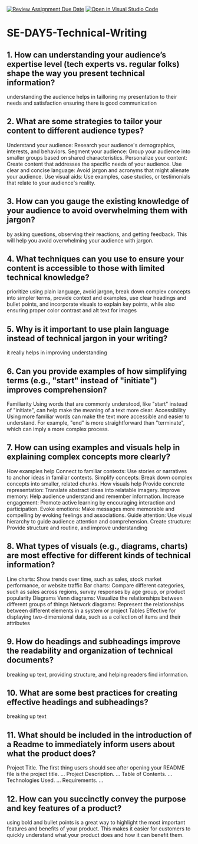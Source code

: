 [![Review Assignment Due Date](https://classroom.github.com/assets/deadline-readme-button-22041afd0340ce965d47ae6ef1cefeee28c7c493a6346c4f15d667ab976d596c.svg)](https://classroom.github.com/a/zsAR-pyY)
[![Open in Visual Studio Code](https://classroom.github.com/assets/open-in-vscode-2e0aaae1b6195c2367325f4f02e2d04e9abb55f0b24a779b69b11b9e10269abc.svg)](https://classroom.github.com/online_ide?assignment_repo_id=18546613&assignment_repo_type=AssignmentRepo)
# SE-DAY5-Technical-Writing
## 1. How can understanding your audience’s expertise level (tech experts vs. regular folks) shape the way you present technical information?
understanding the audience helps in tailloring my presentation to their needs and satisfaction ensuring there is good communication
## 2. What are some strategies to tailor your content to different audience types?
Understand your audience: Research your audience's demographics, interests, and behaviors. 
Segment your audience: Group your audience into smaller groups based on shared characteristics. 
Personalize your content: Create content that addresses the specific needs of your audience. 
Use clear and concise language: Avoid jargon and acronyms that might alienate your audience. 
Use visual aids: Use examples, case studies, or testimonials that relate to your audience's reality. 
## 3. How can you gauge the existing knowledge of your audience to avoid overwhelming them with jargon?
by asking questions, observing their reactions, and getting feedback. This will help you avoid overwhelming your audience with jargon. 
## 4. What techniques can you use to ensure your content is accessible to those with limited technical knowledge?
prioritize using plain language, avoid jargon, break down complex concepts into simpler terms, provide context and examples, use clear headings and bullet points, and incorporate visuals to explain key points, while also ensuring proper color contrast and alt text for images

## 5. Why is it important to use plain language instead of technical jargon in your writing?
it really helps in improving understanding

## 6. Can you provide examples of how simplifying terms (e.g., "start" instead of "initiate") improves comprehension?
Familiarity
Using words that are commonly understood, like "start" instead of "initiate", can help make the meaning of a text more clear.
Accessibility
Using more familiar words can make the text more accessible and easier to understand. For example, "end" is more straightforward than "terminate", which can imply a more complex process.

## 7. How can using examples and visuals help in explaining complex concepts more clearly?
How examples help
Connect to familiar contexts: Use stories or narratives to anchor ideas in familiar contexts. 
Simplify concepts: Break down complex concepts into smaller, related chunks. 
How visuals help
Provide concrete representation: Translate abstract ideas into relatable imagery. 
Improve memory: Help audience understand and remember information. 
Increase engagement: Promote active learning by encouraging interaction and participation. 
Evoke emotions: Make messages more memorable and compelling by evoking feelings and associations. 
Guide attention: Use visual hierarchy to guide audience attention and comprehension. 
Create structure: Provide structure and routine, and improve understanding
## 8. What types of visuals (e.g., diagrams, charts) are most effective for different kinds of technical information?
Line charts: Show trends over time, such as sales, stock market performance, or website traffic 
Bar charts: Compare different categories, such as sales across regions, survey responses by age group, or product popularity 
Diagrams 
Venn diagrams: Visualize the relationships between different groups of things
Network diagrams: Represent the relationships between different elements in a system or project
Tables 
Effective for displaying two-dimensional data, such as a collection of items and their attributes

## 9. How do headings and subheadings improve the readability and organization of technical documents?
breaking up text, providing structure, and helping readers find information. 
## 10. What are some best practices for creating effective headings and subheadings?
breaking  up text
## 11. What should be included in the introduction of a Readme to immediately inform users about what the product does?
Project Title. The first thing users should see after opening your README file is the project title. ...
Project Description. ...
Table of Contents. ...
Technologies Used. ...
Requirements. ...

## 12. How can you succinctly convey the purpose and key features of a product?
using bold and bullet points is a great way to highlight the most important features and benefits of your product. This makes it easier for customers to quickly understand what your product does and how it can benefit them. 

